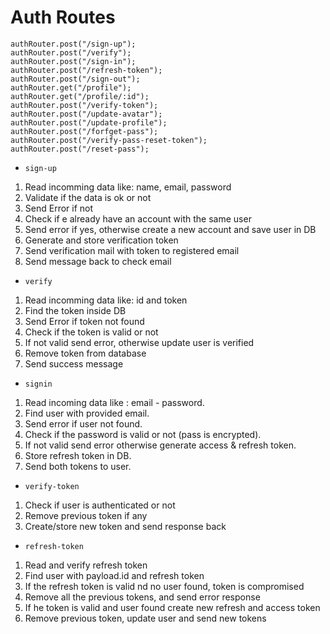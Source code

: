 # Auth Routes

```
authRouter.post("/sign-up");
authRouter.post("/verify");
authRouter.post("/sign-in");
authRouter.post("/refresh-token");
authRouter.post("/sign-out");
authRouter.get("/profile");
authRouter.get("/profile/:id");
authRouter.post("/verify-token");
authRouter.post("/update-avatar");
authRouter.post("/update-profile");
authRouter.post("/forfget-pass");
authRouter.post("/verify-pass-reset-token");
authRouter.post("/reset-pass");
```

-   `sign-up`

1. Read incomming data like: name, email, password
2. Validate if the data is ok or not
3. Send Error if not
4. Check if e already have an account with the same user
5. Send error if yes, otherwise create a new account and save user in DB
6. Generate and store verification token
7. Send verification mail with token to registered email
8. Send message back to check email

-   `verify`

1. Read incomming data like: id and token
2. Find the token inside DB
3. Send Error if token not found
4. Check if the token is valid or not
5. If not valid send error, otherwise update user is verified
6. Remove token from database
7. Send success message

-   `signin`

1. Read incoming data like : email - password.
2. Find user with provided email.
3. Send error if user not found.
4. Check if the password is valid or not (pass is encrypted).
5. If not valid send error otherwise generate access & refresh token.
6. Store refresh token in DB.
7. Send both tokens to user.

-   `verify-token`

1. Check if user is authenticated or not
2. Remove previous token if any
3. Create/store new token and send response back

-   `refresh-token`

1. Read and verify refresh token
2. Find user with payload.id and refresh token
3. If the refresh token is valid nd no user found, token is compromised
4. Remove all the previous tokens, and send error response
5. If he token is valid and user found create new refresh and access token
6. Remove previous token, update user and send new tokens
